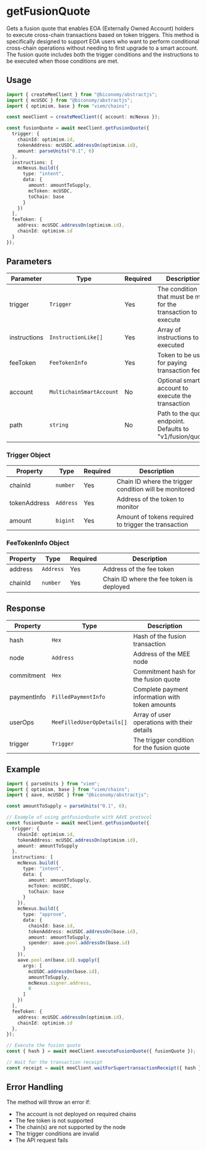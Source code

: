 # getFusionQuote

Gets a fusion quote that enables EOA (Externally Owned Account) holders to execute cross-chain transactions based on token triggers. This method is specifically designed to support EOA users who want to perform conditional cross-chain operations without needing to first upgrade to a smart account. The fusion quote includes both the trigger conditions and the instructions to be executed when those conditions are met.

## Usage

```typescript
import { createMeeClient } from "@biconomy/abstractjs";
import { mcUSDC } from "@biconomy/abstractjs";
import { optimism, base } from "viem/chains";

const meeClient = createMeeClient({ account: mcNexus });

const fusionQuote = await meeClient.getFusionQuote({
  trigger: {
    chainId: optimism.id,
    tokenAddress: mcUSDC.addressOn(optimism.id),
    amount: parseUnits("0.1", 6)
  },
  instructions: [
    mcNexus.build({
      type: "intent",
      data: {
        amount: amountToSupply,
        mcToken: mcUSDC,
        toChain: base
      }
    })
  ],
  feeToken: {
    address: mcUSDC.addressOn(optimism.id),
    chainId: optimism.id
  }
});
```

## Parameters

| Parameter | Type | Required | Description |
|-----------|------|----------|-------------|
| trigger | `Trigger` | Yes | The condition that must be met for the transaction to execute |
| instructions | `InstructionLike[]` | Yes | Array of instructions to be executed |
| feeToken | `FeeTokenInfo` | Yes | Token to be used for paying transaction fees |
| account | `MultichainSmartAccount` | No | Optional smart account to execute the transaction |
| path | `string` | No | Path to the quote endpoint. Defaults to "v1/fusion/quote" |

### Trigger Object

| Property | Type | Required | Description |
|----------|------|----------|-------------|
| chainId | `number` | Yes | Chain ID where the trigger condition will be monitored |
| tokenAddress | `Address` | Yes | Address of the token to monitor |
| amount | `bigint` | Yes | Amount of tokens required to trigger the transaction |

### FeeTokenInfo Object

| Property | Type | Required | Description |
|----------|------|----------|-------------|
| address | `Address` | Yes | Address of the fee token |
| chainId | `number` | Yes | Chain ID where the fee token is deployed |

## Response

| Property | Type | Description |
|----------|------|-------------|
| hash | `Hex` | Hash of the fusion transaction |
| node | `Address` | Address of the MEE node |
| commitment | `Hex` | Commitment hash for the fusion quote |
| paymentInfo | `FilledPaymentInfo` | Complete payment information with token amounts |
| userOps | `MeeFilledUserOpDetails[]` | Array of user operations with their details |
| trigger | `Trigger` | The trigger condition for the fusion quote |

## Example

```typescript
import { parseUnits } from "viem";
import { optimism, base } from "viem/chains";
import { aave, mcUSDC } from "@biconomy/abstractjs";

const amountToSupply = parseUnits("0.1", 6);

// Example of using getFusionQuote with AAVE protocol
const fusionQuote = await meeClient.getFusionQuote({
  trigger: {
    chainId: optimism.id,
    tokenAddress: mcUSDC.addressOn(optimism.id),
    amount: amountToSupply
  },
  instructions: [
    mcNexus.build({
      type: "intent",
      data: {
        amount: amountToSupply,
        mcToken: mcUSDC,
        toChain: base
      }
    }),
    mcNexus.build({
      type: "approve",
      data: {
        chainId: base.id,
        tokenAddress: mcUSDC.addressOn(base.id),
        amount: amountToSupply,
        spender: aave.pool.addressOn(base.id)
      }
    }),
    aave.pool.on(base.id).supply({
      args: [
        mcUSDC.addressOn(base.id),
        amountToSupply,
        mcNexus.signer.address,
        0
      ]
    })
  ],
  feeToken: {
    address: mcUSDC.addressOn(optimism.id),
    chainId: optimism.id
  },
});

// Execute the fusion quote
const { hash } = await meeClient.executeFusionQuote({ fusionQuote });

// Wait for the transaction receipt
const receipt = await meeClient.waitForSupertransactionReceipt({ hash });
```

## Error Handling

The method will throw an error if:
- The account is not deployed on required chains
- The fee token is not supported
- The chain(s) are not supported by the node
- The trigger conditions are invalid
- The API request fails
